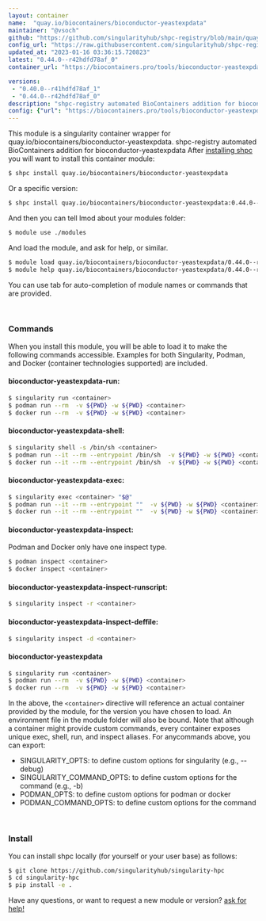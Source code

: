 ```yaml
---
layout: container
name:  "quay.io/biocontainers/bioconductor-yeastexpdata"
maintainer: "@vsoch"
github: "https://github.com/singularityhub/shpc-registry/blob/main/quay.io/biocontainers/bioconductor-yeastexpdata/container.yaml"
config_url: "https://raw.githubusercontent.com/singularityhub/shpc-registry/main/quay.io/biocontainers/bioconductor-yeastexpdata/container.yaml"
updated_at: "2023-01-16 03:36:15.720823"
latest: "0.44.0--r42hdfd78af_0"
container_url: "https://biocontainers.pro/tools/bioconductor-yeastexpdata"

versions:
 - "0.40.0--r41hdfd78af_1"
 - "0.44.0--r42hdfd78af_0"
description: "shpc-registry automated BioContainers addition for bioconductor-yeastexpdata"
config: {"url": "https://biocontainers.pro/tools/bioconductor-yeastexpdata", "maintainer": "@vsoch", "description": "shpc-registry automated BioContainers addition for bioconductor-yeastexpdata", "latest": {"0.44.0--r42hdfd78af_0": "sha256:a76ec3581f65a33fa907a3755f8c6393d34ac36ecb3199f12e39e806f30b36eb"}, "tags": {"0.40.0--r41hdfd78af_1": "sha256:b91cbc19e73158a8903f5b9edd5d86117f8e88e86e277af80ae5dac2e78f1af8", "0.44.0--r42hdfd78af_0": "sha256:a76ec3581f65a33fa907a3755f8c6393d34ac36ecb3199f12e39e806f30b36eb"}, "docker": "quay.io/biocontainers/bioconductor-yeastexpdata"}
---
```


This module is a singularity container wrapper for quay.io/biocontainers/bioconductor-yeastexpdata.
shpc-registry automated BioContainers addition for bioconductor-yeastexpdata
After [installing shpc](#install) you will want to install this container module:


```bash
$ shpc install quay.io/biocontainers/bioconductor-yeastexpdata
```

Or a specific version:

```bash
$ shpc install quay.io/biocontainers/bioconductor-yeastexpdata:0.44.0--r42hdfd78af_0
```

And then you can tell lmod about your modules folder:

```bash
$ module use ./modules
```

And load the module, and ask for help, or similar.

```bash
$ module load quay.io/biocontainers/bioconductor-yeastexpdata/0.44.0--r42hdfd78af_0
$ module help quay.io/biocontainers/bioconductor-yeastexpdata/0.44.0--r42hdfd78af_0
```

You can use tab for auto-completion of module names or commands that are provided.

<br>

### Commands

When you install this module, you will be able to load it to make the following commands accessible.
Examples for both Singularity, Podman, and Docker (container technologies supported) are included.

#### bioconductor-yeastexpdata-run:

```bash
$ singularity run <container>
$ podman run --rm  -v ${PWD} -w ${PWD} <container>
$ docker run --rm  -v ${PWD} -w ${PWD} <container>
```

#### bioconductor-yeastexpdata-shell:

```bash
$ singularity shell -s /bin/sh <container>
$ podman run --it --rm --entrypoint /bin/sh  -v ${PWD} -w ${PWD} <container>
$ docker run --it --rm --entrypoint /bin/sh  -v ${PWD} -w ${PWD} <container>
```

#### bioconductor-yeastexpdata-exec:

```bash
$ singularity exec <container> "$@"
$ podman run --it --rm --entrypoint ""  -v ${PWD} -w ${PWD} <container> "$@"
$ docker run --it --rm --entrypoint ""  -v ${PWD} -w ${PWD} <container> "$@"
```

#### bioconductor-yeastexpdata-inspect:

Podman and Docker only have one inspect type.

```bash
$ podman inspect <container>
$ docker inspect <container>
```

#### bioconductor-yeastexpdata-inspect-runscript:

```bash
$ singularity inspect -r <container>
```

#### bioconductor-yeastexpdata-inspect-deffile:

```bash
$ singularity inspect -d <container>
```



#### bioconductor-yeastexpdata

```bash
$ singularity run <container>
$ podman run --rm  -v ${PWD} -w ${PWD} <container>
$ docker run --rm  -v ${PWD} -w ${PWD} <container>
```


In the above, the `<container>` directive will reference an actual container provided
by the module, for the version you have chosen to load. An environment file in the
module folder will also be bound. Note that although a container
might provide custom commands, every container exposes unique exec, shell, run, and
inspect aliases. For anycommands above, you can export:

 - SINGULARITY_OPTS: to define custom options for singularity (e.g., --debug)
 - SINGULARITY_COMMAND_OPTS: to define custom options for the command (e.g., -b)
 - PODMAN_OPTS: to define custom options for podman or docker
 - PODMAN_COMMAND_OPTS: to define custom options for the command

<br>

### Install

You can install shpc locally (for yourself or your user base) as follows:

```bash
$ git clone https://github.com/singularityhub/singularity-hpc
$ cd singularity-hpc
$ pip install -e .
```

Have any questions, or want to request a new module or version? [ask for help!](https://github.com/singularityhub/singularity-hpc/issues)